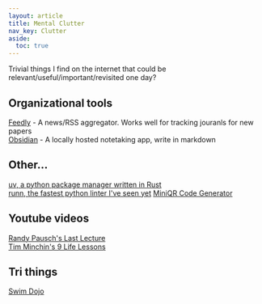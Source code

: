 ```yaml
---
layout: article
title: Mental Clutter
nav_key: Clutter
aside:
  toc: true
---
```


Trivial things I find on the internet that could be relevant/useful/important/revisited one day?

## Organizational tools

[Feedly](https://feedly.com/i/my/me) - A news/RSS aggregator. Works well for tracking jouranls for new papers  
[Obsidian](https://obsidian.md/) - A locally hosted notetaking app, write in markdown  


## Other...

[uv, a python package manager written in Rust](https://docs.astral.sh/uv)  
[runn, the fastest python linter I've seen yet](https://docs.astral.sh/ruff)
[MiniQR Code Generator](https://mini-qr-code-generator.vercel.app/)  


## Youtube videos

[Randy Pausch's Last Lecture](https://www.youtube.com/watch?v=ji5_MqicxSo)  
[Tim Minchin's 9 Life Lessons](https://www.youtube.com/watch?v=yoEezZD71sc)  

## Tri things

[Swim Dojo](https://www.swimdojo.com/)  
